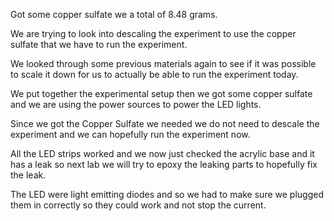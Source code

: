 Got some copper sulfate we a total of 8.48 grams.

We are trying to look into descaling the experiment to use the copper sulfate that we have to run the experiment.

We looked through some previous materials again to see if it was possible to scale it down for us to actually be able to run the experiment today.

We put together the experimental setup then we got some copper sulfate and we are using the power sources to power the LED lights. 

Since we got the Copper Sulfate we needed we do not need to descale the experiment and we can hopefully run the experiment now.

All the LED strips worked and we now just checked the acrylic base and it has a leak so next lab we will try to epoxy the leaking parts to hopefully fix the leak.

The LED were light emitting diodes and so we had to make sure we plugged them in correctly so they could work and not stop the current.
